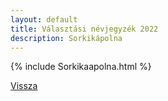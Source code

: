 ```yaml
---
layout: default
title: Választási névjegyzék 2022
description: Sorkikápolna
---
```


{% include Sorkikaapolna.html %}

[Vissza](./)